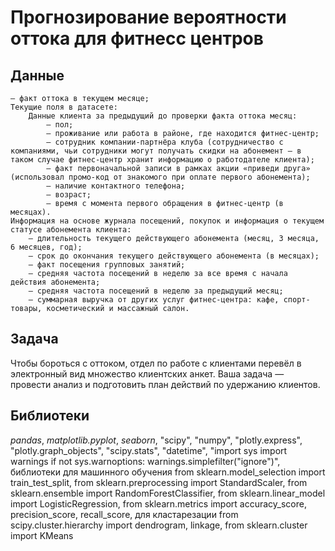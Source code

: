 # Прогнозирование вероятности оттока для фитнесс центров

## Данные

    — факт оттока в текущем месяце;
    Текущие поля в датасете:
        Данные клиента за предыдущий до проверки факта оттока месяц:
            — пол;
            — проживание или работа в районе, где находится фитнес-центр;
            — сотрудник компании-партнёра клуба (сотрудничество с компаниями, чьи сотрудники могут получать скидки на абонемент — в таком случае фитнес-центр хранит информацию о работодателе клиента);
            — факт первоначальной записи в рамках акции «приведи друга» (использовал промо-код от знакомого при оплате первого абонемента);
            — наличие контактного телефона;
            — возраст;
            — время с момента первого обращения в фитнес-центр (в месяцах).
    Информация на основе журнала посещений, покупок и информация о текущем статусе абонемента клиента:
        — длительность текущего действующего абонемента (месяц, 3 месяца, 6 месяцев, год);
        — срок до окончания текущего действующего абонемента (в месяцах);
        — факт посещения групповых занятий;
        — средняя частота посещений в неделю за все время с начала действия абонемента;
        — средняя частота посещений в неделю за предыдущий месяц;
        — суммарная выручка от других услуг фитнес-центра: кафе, спорт-товары, косметический и массажный салон.

## Задача

Чтобы бороться с оттоком, отдел по работе с клиентами перевёл в электронный вид множество клиентских анкет. Ваша задача — провести анализ и подготовить план действий по удержанию клиентов. 

## Библиотеки

*pandas*, *matplotlib.pyplot*, *seaborn*, "scipy", "numpy", "plotly.express", "plotly.graph_objects", "scipy.stats", "datetime", "import sys import warnings if not sys.warnoptions: warnings.simplefilter("ignore")", библиотеки для машинного обучения from sklearn.model_selection import train_test_split, from sklearn.preprocessing import StandardScaler, from sklearn.ensemble import RandomForestClassifier, from sklearn.linear_model import LogisticRegression, from sklearn.metrics import accuracy_score,  precision_score, recall_score, для кластарезации from scipy.cluster.hierarchy import dendrogram, linkage, from sklearn.cluster import KMeans
